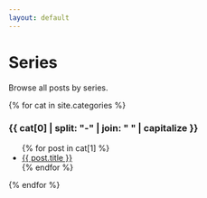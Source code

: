 ```yaml
---
layout: default
---
```


# Series

Browse all posts by series.

{% for cat in site.categories %}

<h3>{{ cat[0] | split: "-" | join: " " | capitalize }}</h3>
<ul>
  {% for post in cat[1] %}
  <li><a href="{{ site.baseurl }}{{ post.url }}">{{ post.title }}</a></li>
  {% endfor %}
</ul>
{% endfor %}
